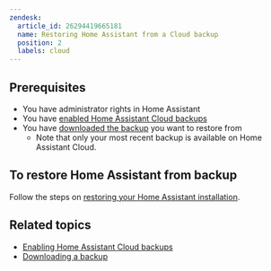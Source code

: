 ```yaml
---
zendesk:
  article_id: 26294419665181
  name: Restoring Home Assistant from a Cloud backup
  position: 2
  labels: cloud
---
```


## Prerequisites

- You have administrator rights in Home Assistant
- You have [enabled Home Assistant Cloud backups](/hc/en-us/articles/26294320337181/)
- You have [downloaded the backup](/hc/en-us/articles/26294370569245/) you want to restore from
  - Note that only your most recent backup is available on Home Assistant Cloud.

## To restore Home Assistant from backup

Follow the steps on [restoring your Home Assistant installation](https://www.home-assistant.io/common-tasks/general/#restoring-a-backup).

## Related topics

- [Enabling Home Assistant Cloud backups](/hc/en-us/articles/26294320337181/)
- [Downloading a backup](/hc/en-us/articles/26294370569245/)